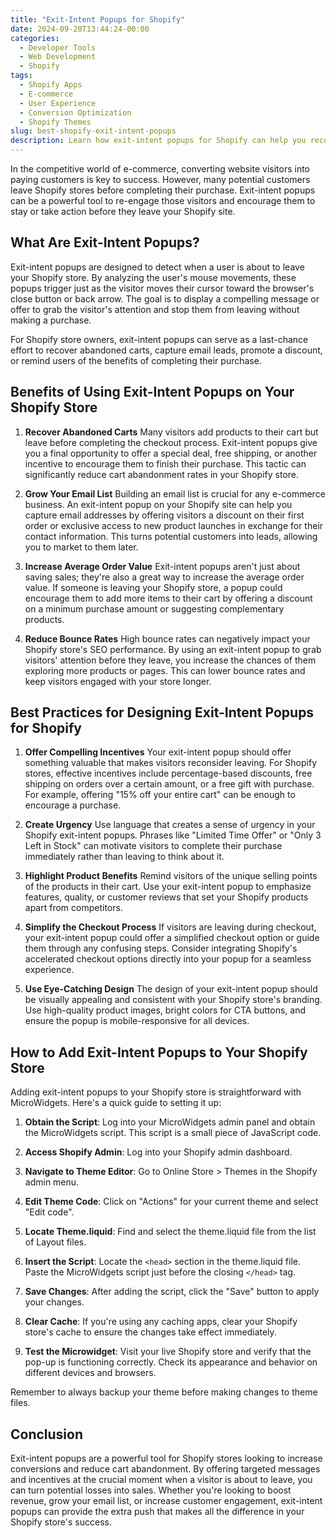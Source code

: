 ```yaml
---
title: "Exit-Intent Popups for Shopify"
date: 2024-09-20T13:44:24-00:00
categories:
  - Developer Tools
  - Web Development
  - Shopify
tags:
  - Shopify Apps
  - E-commerce
  - User Experience
  - Conversion Optimization
  - Shopify Themes
slug: best-shopify-exit-intent-popups
description: Learn how exit-intent popups for Shopify can help you recover abandoning customers and boost sales on your online store.
---
```

In the competitive world of e-commerce, converting website visitors into paying customers is key to success. However, many potential customers leave Shopify stores before completing their purchase. Exit-intent popups can be a powerful tool to re-engage those visitors and encourage them to stay or take action before they leave your Shopify site.

## What Are Exit-Intent Popups?

Exit-intent popups are designed to detect when a user is about to leave your Shopify store. By analyzing the user's mouse movements, these popups trigger just as the visitor moves their cursor toward the browser's close button or back arrow. The goal is to display a compelling message or offer to grab the visitor's attention and stop them from leaving without making a purchase.

For Shopify store owners, exit-intent popups can serve as a last-chance effort to recover abandoned carts, capture email leads, promote a discount, or remind users of the benefits of completing their purchase.

## Benefits of Using Exit-Intent Popups on Your Shopify Store

1. **Recover Abandoned Carts**
   Many visitors add products to their cart but leave before completing the checkout process. Exit-intent popups give you a final opportunity to offer a special deal, free shipping, or another incentive to encourage them to finish their purchase. This tactic can significantly reduce cart abandonment rates in your Shopify store.

2. **Grow Your Email List**
   Building an email list is crucial for any e-commerce business. An exit-intent popup on your Shopify site can help you capture email addresses by offering visitors a discount on their first order or exclusive access to new product launches in exchange for their contact information. This turns potential customers into leads, allowing you to market to them later.

3. **Increase Average Order Value**
   Exit-intent popups aren't just about saving sales; they're also a great way to increase the average order value. If someone is leaving your Shopify store, a popup could encourage them to add more items to their cart by offering a discount on a minimum purchase amount or suggesting complementary products.

4. **Reduce Bounce Rates**
   High bounce rates can negatively impact your Shopify store's SEO performance. By using an exit-intent popup to grab visitors' attention before they leave, you increase the chances of them exploring more products or pages. This can lower bounce rates and keep visitors engaged with your store longer.

## Best Practices for Designing Exit-Intent Popups for Shopify

1. **Offer Compelling Incentives**
   Your exit-intent popup should offer something valuable that makes visitors reconsider leaving. For Shopify stores, effective incentives include percentage-based discounts, free shipping on orders over a certain amount, or a free gift with purchase. For example, offering "15% off your entire cart" can be enough to encourage a purchase.

2. **Create Urgency**
   Use language that creates a sense of urgency in your Shopify exit-intent popups. Phrases like "Limited Time Offer" or "Only 3 Left in Stock" can motivate visitors to complete their purchase immediately rather than leaving to think about it.

3. **Highlight Product Benefits**
   Remind visitors of the unique selling points of the products in their cart. Use your exit-intent popup to emphasize features, quality, or customer reviews that set your Shopify products apart from competitors.

4. **Simplify the Checkout Process**
   If visitors are leaving during checkout, your exit-intent popup could offer a simplified checkout option or guide them through any confusing steps. Consider integrating Shopify's accelerated checkout options directly into your popup for a seamless experience.

5. **Use Eye-Catching Design**
   The design of your exit-intent popup should be visually appealing and consistent with your Shopify store's branding. Use high-quality product images, bright colors for CTA buttons, and ensure the popup is mobile-responsive for all devices.

## How to Add Exit-Intent Popups to Your Shopify Store

Adding exit-intent popups to your Shopify store is straightforward with MicroWidgets. Here's a quick guide to setting it up:

1. **Obtain the Script**: Log into your MicroWidgets admin panel and obtain the MicroWidgets script. This script is a small piece of JavaScript code.

2. **Access Shopify Admin**: Log into your Shopify admin dashboard.

3. **Navigate to Theme Editor**: Go to Online Store > Themes in the Shopify admin menu.

4. **Edit Theme Code**: Click on "Actions" for your current theme and select "Edit code".

5. **Locate Theme.liquid**: Find and select the theme.liquid file from the list of Layout files.

6. **Insert the Script**: Locate the `<head>` section in the theme.liquid file. Paste the MicroWidgets script just before the closing `</head>` tag.

7. **Save Changes**: After adding the script, click the "Save" button to apply your changes.

8. **Clear Cache**: If you're using any caching apps, clear your Shopify store's cache to ensure the changes take effect immediately.

9. **Test the Microwidget**: Visit your live Shopify store and verify that the pop-up is functioning correctly. Check its appearance and behavior on different devices and browsers.

Remember to always backup your theme before making changes to theme files.

## Conclusion

Exit-intent popups are a powerful tool for Shopify stores looking to increase conversions and reduce cart abandonment. By offering targeted messages and incentives at the crucial moment when a visitor is about to leave, you can turn potential losses into sales. Whether you're looking to boost revenue, grow your email list, or increase customer engagement, exit-intent popups can provide the extra push that makes all the difference in your Shopify store's success.